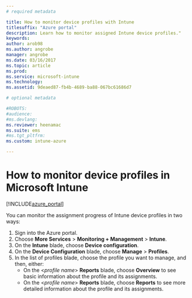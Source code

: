 ```yaml
---
# required metadata

title: How to monitor device profiles with Intune
titlesuffix: "Azure portal"
description: Learn how to monitor assigned Intune device profiles."
keywords:
author: arob98
ms.author: angrobe
manager: angrobe
ms.date: 03/16/2017
ms.topic: article
ms.prod:
ms.service: microsoft-intune
ms.technology:
ms.assetid: 9deaed87-fb4b-4689-ba88-067bc61686d7

# optional metadata

#ROBOTS:
#audience:
#ms.devlang:
ms.reviewer: heenamac
ms.suite: ems
#ms.tgt_pltfrm:
ms.custom: intune-azure

---
```


# How to monitor device profiles in Microsoft Intune

[!INCLUDE[azure_portal](./includes/azure_portal.md)]

You can monitor the assignment progress of Intune device profiles in two ways:


1. Sign into the Azure portal.
2. Choose **More Services** > **Monitoring + Management** > **Intune**.
3. On the **Intune** blade, choose **Device configuration**.
2. On the **Device Configuration** blade, choose **Manage** > **Profiles**.
2. In the list of profiles blade, choose the profile you want to manage, and then, either:
	- On the <*profile name*> **Reports** blade, choose **Overview** to see basic information about the profile and its assignments.
	- On the <*profile name*> **Reports** blade, choose **Reports** to see more detailed information about the profile and its assignments.
